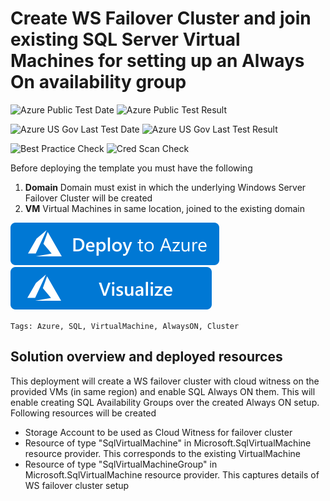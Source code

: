 # Create WS Failover Cluster and join existing SQL Server Virtual Machines for setting up an Always On availability group

![Azure Public Test Date](https://azurequickstartsservice.blob.core.windows.net/badges/101-sql-vm-ag-setup/PublicLastTestDate.svg)
![Azure Public Test Result](https://azurequickstartsservice.blob.core.windows.net/badges/101-sql-vm-ag-setup/PublicDeployment.svg)

![Azure US Gov Last Test Date](https://azurequickstartsservice.blob.core.windows.net/badges/101-sql-vm-ag-setup/FairfaxLastTestDate.svg)
![Azure US Gov Last Test Result](https://azurequickstartsservice.blob.core.windows.net/badges/101-sql-vm-ag-setup/FairfaxDeployment.svg)

![Best Practice Check](https://azurequickstartsservice.blob.core.windows.net/badges/101-sql-vm-ag-setup/BestPracticeResult.svg)
![Cred Scan Check](https://azurequickstartsservice.blob.core.windows.net/badges/101-sql-vm-ag-setup/CredScanResult.svg)

Before deploying the template you must have the following

1. **Domain** Domain must exist in which the underlying Windows Server Failover Cluster will be created
2. **VM** Virtual Machines in same location, joined to the existing domain

[![Deploy To Azure](https://raw.githubusercontent.com/Azure/azure-quickstart-templates/master/1-CONTRIBUTION-GUIDE/images/deploytoazure.svg?sanitize=true)]("https://portal.azure.com/#create/Microsoft.Template/uri/https%3A%2F%2Fraw.githubusercontent.com%2FAzure%2Fazure-quickstart-templates%2Fmaster%2F101-sql-vm-ag-setup%2Fazuredeploy.json")  [![Visualize](https://raw.githubusercontent.com/Azure/azure-quickstart-templates/master/1-CONTRIBUTION-GUIDE/images/visualizebutton.svg?sanitize=true)]("http://armviz.io/#/?load=https%3A%2F%2Fraw.githubusercontent.com%2FAzure%2Fazure-quickstart-templates%2Fmaster%2F101-sql-vm-ag-setup%2Fazuredeploy.json")
    


    


`Tags: Azure, SQL, VirtualMachine, AlwaysON, Cluster`

## Solution overview and deployed resources

This deployment will create a WS failover cluster with cloud witness on the provided VMs (in same region) and enable SQL Always ON them. This will enable creating SQL Availability Groups over the created Always ON setup.
Following resources will be created
 - Storage Account to be used as Cloud Witness for failover cluster
 - Resource of type "SqlVirtualMachine" in Microsoft.SqlVirtualMachine resource provider. This corresponds to the existing VirtualMachine
 - Resource of type "SqlVirtualMachineGroup" in Microsoft.SqlVirtualMachine resource provider. This captures details of WS failover cluster setup
 


